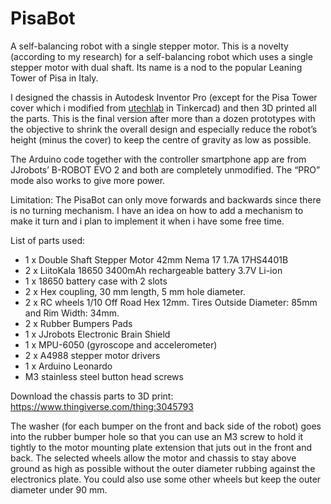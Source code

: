 # PisaBot
A self-balancing robot with a single stepper motor.
This is a novelty (according to my research) for a self-balancing robot which uses a single stepper motor with dual shaft.  Its name is a nod to the popular Leaning Tower of Pisa in Italy.

I designed the chassis in Autodesk Inventor Pro (except for the Pisa Tower cover which i modified from [utechlab](https://www.thingiverse.com/thing:1129396) in Tinkercad) and then 3D printed all the parts. This is the final version after more than a dozen prototypes with the objective to shrink the overall design and especially reduce the robot’s height (minus the cover) to keep the centre of gravity as low as possible.

The Arduino code together with the controller smartphone app are from JJrobots’ B-ROBOT EVO 2 and both are completely unmodified. The “PRO” mode also works to give more power.

Limitation:
The PisaBot can only move forwards and backwards since there is no turning mechanism. I have an idea on how to add a mechanism to make it turn and i plan to implement it when i have some free time.

List of parts used:

* 1 x Double Shaft Stepper Motor 42mm Nema 17 1.7A 17HS4401B
* 2 x LiitoKala 18650 3400mAh rechargeable battery 3.7V Li-ion
* 1 x 18650 battery case with 2 slots
* 2 x Hex coupling, 30 mm length, 5 mm hole diameter.
* 2 x RC wheels 1/10 Off Road Hex 12mm. Tires Outside Diameter: 85mm and Rim Width: 34mm.
* 2 x Rubber Bumpers Pads
* 1 x JJrobots Electronic Brain Shield
* 1 x MPU-6050 (gyroscope and accelerometer)
* 2 x A4988 stepper motor drivers
* 1 x Arduino Leonardo
* M3 stainless steel button head screws

Download the chassis parts to 3D print:
https://www.thingiverse.com/thing:3045793

The washer (for each bumper on the front and back side of the robot) goes into the rubber bumper hole so that you can use an M3 screw to hold it tightly to the motor mounting plate extension that juts out in the front and back. The selected wheels allow the motor and chassis to stay above ground as high as possible without the outer diameter rubbing against the electronics plate. You could also use some other wheels but keep the outer diameter under 90 mm.
